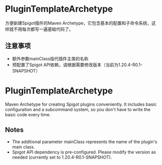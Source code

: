 # PluginTemplateArchetype

方便新建Spigot插件的Maven Archetype，它包含基本的配置和子命令系统，这样就不用每次都写一遍基础代码了。

## 注意事项

- 额外参数mainClass指代插件主类的名称
- 预配置了Spigot API依赖，请根据需要修改版本（当前为1.20.4-R0.1-SNAPSHOT）

# PluginTemplateArchetype

Maven Archetype for creating Spigot plugins conveniently. It includes basic configuration and a subcommand system, so you don't have to write the basic code every time.

## Notes

- The additional parameter mainClass represents the name of the plugin's main class.
- Spigot API dependency is pre-configured. Please modify the version as needed (currently set to 1.20.4-R0.1-SNAPSHOT).
